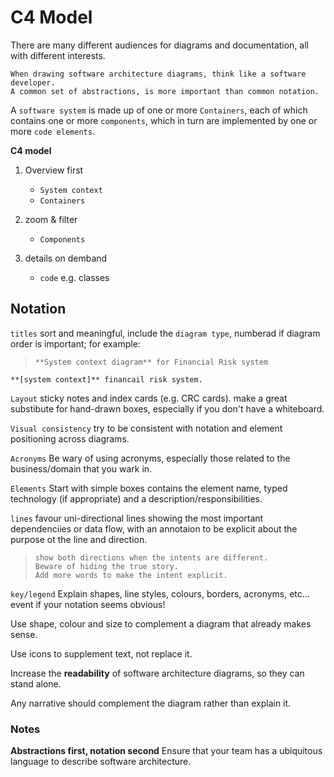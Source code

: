# C4 Model

There are many different audiences for diagrams and documentation, all with different interests.

    When drawing software architecture diagrams, think like a software developer.
    A common set of abstractions, is more important than common notation.

A `software system` is made up of one or more `Containers`, each of which contains one or more `components`, which in turn are implemented by one or more `code elements`.

**C4 model**

1. Overview first

   - `System context`
   - `Containers`

2. zoom & filter

   - `Components`

3. details on demband
   - `code` e.g. classes

## Notation

`titles`
sort and meaningful, include the `diagram type`, numberad if diagram order is important; for example:

>     **System context diagram** for Financial Risk system

    **[system context]** financail risk system.

`Layout`
sticky notes and index cards (e.g. CRC cards).
make a great substibute for hand-drawn boxes, especially if you don't have a whiteboard.

`Visual consistency`
try to be consistent with notation and element positioning across diagrams.

`Acronyms`
Be wary of using acronyms, especially those related to the business/domain that you wark in.

`Elements`
Start with simple boxes contains the element name, typed technology (if appropriate) and a description/responsibilities.

`lines`
favour uni-directional lines showing the most important dependenciies or data flow, with an annotaion to be explicit about the purpose ot the line and direction.

>     show both directions when the intents are different.
>     Beware of hiding the true story.
>     Add more words to make the intent explicit.

`key/legend`
Explain shapes, line styles, colours, borders, acronyms, etc...
event if your notation seems obvious!

Use shape, colour and size to complement a diagram that already makes sense.

Use icons to supplement text, not replace it.

Increase the **readability** of software architecture diagrams, so they can stand alone.

Any narrative should complement the diagram rather than explain it.

### Notes

**Abstractions first, notation second**
Ensure that your team has a ubiquitous language to describe software architecture.
